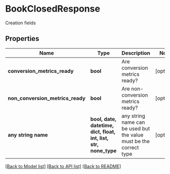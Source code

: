 # BookClosedResponse

Creation fields

## Properties
Name | Type | Description | Notes
------------ | ------------- | ------------- | -------------
**conversion_metrics_ready** | **bool** | Are conversion metrics ready? | [optional] 
**non_conversion_metrics_ready** | **bool** | Are non-conversion metrics ready? | [optional] 
**any string name** | **bool, date, datetime, dict, float, int, list, str, none_type** | any string name can be used but the value must be the correct type | [optional]

[[Back to Model list]](../README.md#documentation-for-models) [[Back to API list]](../README.md#documentation-for-api-endpoints) [[Back to README]](../README.md)


